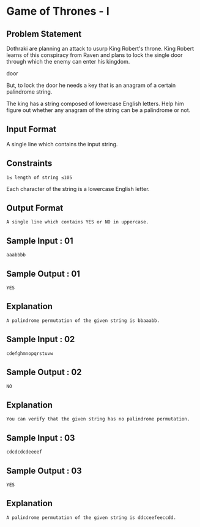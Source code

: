 # Game of Thrones - I

## Problem Statement

Dothraki are planning an attack to usurp King Robert's throne. King Robert learns of this conspiracy from Raven and plans to lock the single door through which the enemy can enter his kingdom.

door

But, to lock the door he needs a key that is an anagram of a certain palindrome string.

The king has a string composed of lowercase English letters. Help him figure out whether any anagram of the string can be a palindrome or not.

## Input Format
A single line which contains the input string.

## Constraints
```
1≤ length of string ≤105
```
Each character of the string is a lowercase English letter.

## Output Format
```
A single line which contains YES or NO in uppercase.
```
## Sample Input : 01
```
aaabbbb
```
## Sample Output : 01
```
YES
```
## Explanation
```
A palindrome permutation of the given string is bbaaabb.
```
## Sample Input : 02
```
cdefghmnopqrstuvw
```
## Sample Output : 02
```
NO
```
## Explanation
```
You can verify that the given string has no palindrome permutation.
```
## Sample Input : 03
```
cdcdcdcdeeeef
```
## Sample Output : 03
```
YES
```
## Explanation
```
A palindrome permutation of the given string is ddcceefeeccdd.
```
